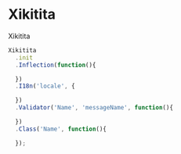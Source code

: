 # Xikitita
Xikitita

```javascript
Xikitita
  .init
  .Inflection(function(){

  })
  .I18n('locale', {

  })
  .Validator('Name', 'messageName', function(){

  })
  .Class('Name', function(){

  });
```
